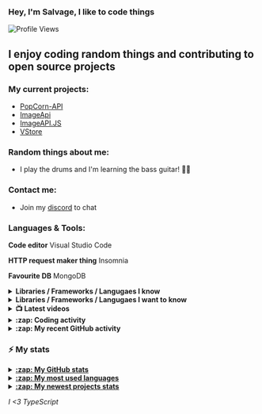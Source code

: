  ### Hey, I'm Salvage, I like to code things 

![Profile Views](https://komarev.com/ghpvc/?username=Milo123459)

## I enjoy coding random things and contributing to open source projects

### My current projects:
* [PopCorn-API](https://popcorn.tnt-man-inc.com)
* [ImageApi](https://imageapi.fionn.cc)
* [ImageAPI.JS](https://npm.im/imageapi.js)
* [VStore](https://npm.im/vstorejs)

### Random things about me:
* I play the drums and I'm learning the bass guitar! 🥁🎸

### Contact me:
* Join my [discord](https://discord.gg/3ucGCpa) to chat

### Languages & Tools:
**Code editor** Visual Studio Code

**HTTP request maker thing** Insomnia

**Favourite DB** MongoDB

<details>
<summary><b>Libraries / Frameworks / Langugaes I know</b></summary>

* ExpressJS
* NodeJS
* VueJS
* React
* Docker
* MongoDB

</details>

<details>
<summary><b>Libraries / Frameworks / Langugaes I want to know</b></summary>

* Rust
* Gatsby
* Koa
* Klasa
* GraphQL

</details>

<details>
<summary><b>📺 Latest videos</b></summary>

<!-- YOUTUBE:START -->
- [How to create a Discord.JS bot with TypeScript! | Command Cooldowns](https://www.youtube.com/watch?v=MQ6Pk5_eiw8)
- [How to create a Discord.JS bot with TypeScript! | Dynamic Help Command](https://www.youtube.com/watch?v=glXa1oBEPyA)
- [How to create a Discord.JS bot with TypeScript! | Alias system](https://www.youtube.com/watch?v=mwuzHdYfO18)
- [How to create a discord.js bot with TypeScript! | Command & event handler](https://www.youtube.com/watch?v=PZmbunipFnQ)
- [How to make your terminal look better with Starship](https://www.youtube.com/watch?v=u5tfbCCGWKc)
<!-- YOUTUBE:END -->

</details>

<details>
<summary><b>:zap: Coding activity</b></summary>

<!-- waka-box start -->
📊 Weekly development breakdown
```text
TypeScript 🕓 8h4m  ███████████████▊░░░░░░░░░░░░ 56.6%
JavaScript 🕓 2h17m ████▌░░░░░░░░░░░░░░░░░░░░░░░ 16.1%
Markdown   🕓 1h25m ██▊░░░░░░░░░░░░░░░░░░░░░░░░░ 10.0%
EJS        🕓 1h4m  ██░░░░░░░░░░░░░░░░░░░░░░░░░░  7.6%
JSON       🕓 45m   █▌░░░░░░░░░░░░░░░░░░░░░░░░░░  5.4%
```
<!-- Powered by https://github.com/YouEclipse/waka-box-go . -->
<!-- waka-box end -->
  <a href="https://github.com/anuraghazra/github-readme-stats">
  <!-- Change the `github-readme-stats.anuraghazra1.vercel.app` to `github-readme-stats.vercel.app`  -->
  <img align="center" src="https://github-readme-stats.vercel.app/api/wakatime?username=salvage_dev&theme=radical" />
</a>
</details>

<details>
<summary><b>:zap: My recent GitHub activity</b></summary>

<!--START_SECTION:activity-->
1. 🗣 Commented on [#3](https://github.com/Sidemen19/VACEfron.js/issues/3) in [Sidemen19/VACEfron.js](https://github.com/Sidemen19/VACEfron.js)
2. 🗣 Commented on [#1405](https://github.com/minbrowser/min/issues/1405) in [minbrowser/min](https://github.com/minbrowser/min)
3. 🎉 Merged PR [#78](https://github.com/Milo123459/Spencer/pull/78) in [Milo123459/Spencer](https://github.com/Milo123459/Spencer)
4. ❗️ Opened issue [#3](https://github.com/Sidemen19/VACEfron.js/issues/3) in [Sidemen19/VACEfron.js](https://github.com/Sidemen19/VACEfron.js)
5. 🎉 Merged PR [#76](https://github.com/Milo123459/Spencer/pull/76) in [Milo123459/Spencer](https://github.com/Milo123459/Spencer)
<!--END_SECTION:activity-->
</details>

### :zap: My stats
<details>
<summary><u><b>:zap: My GitHub stats</b></u></summary>
<a href="https://github.com/anuraghazra/github-readme-stats">
  <img align="center" src="https://github-readme-stats.vercel.app/api?username=Milo123459&show_icons=true&include_all_commits=true&theme=radical" alt="Salvage's github stats" />
</a>
</details>

<details>
<summary><u><b>:zap: My most used languages</b></u></summary>
<a href="https://github.com/anuraghazra/github-readme-stats">
  <!-- Change the `github-readme-stats.anuraghazra1.vercel.app` to `github-readme-stats.vercel.app`  -->
  <img align="center" src="https://github-readme-stats.vercel.app/api/top-langs/?username=Milo123459&layout=compact&theme=radical" />
</a>
</details>

<details>
<summary><u><b>:zap: My newest projects stats</b></u></summary>
  <a href="https://github.com/anuraghazra/github-readme-stats">
  <!-- Change the `github-readme-stats.anuraghazra1.vercel.app` to `github-readme-stats.vercel.app`  -->
  <img align="center" src="https://github-readme-stats.vercel.app/api/pin/?username=Milo123459&repo=vstore&theme=radical" />
</a>  
  <a href="https://github.com/anuraghazra/github-readme-stats">
  <!-- Change the `github-readme-stats.anuraghazra1.vercel.app` to `github-readme-stats.vercel.app`  -->
  <img align="center" src="https://github-readme-stats.vercel.app/api/pin/?username=Milo123459&repo=bot-in-a-bot&theme=radical" />
</a>  
 <a href="https://github.com/anuraghazra/github-readme-stats">
  <!-- Change the `github-readme-stats.anuraghazra1.vercel.app` to `github-readme-stats.vercel.app`  -->
  <img align="center" src="https://github-readme-stats.vercel.app/api/pin/?username=Milo123459&repo=Spencer&theme=radical" />
</a>
  
</details>

*I <3 TypeScript*
